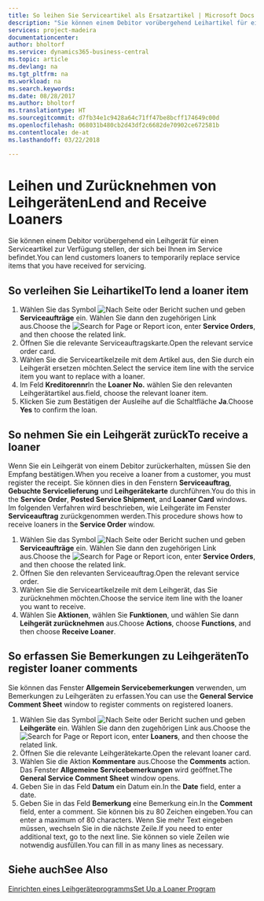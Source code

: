 ```yaml
---
title: So leihen Sie Serviceartikel als Ersatzartikel | Microsoft Docs
description: "Sie können einem Debitor vorübergehend Leihartikel für einen Serviceartikel zur Verfügung stellen, der sich bei Ihnen im Service befindet."
services: project-madeira
documentationcenter: 
author: bholtorf
ms.service: dynamics365-business-central
ms.topic: article
ms.devlang: na
ms.tgt_pltfrm: na
ms.workload: na
ms.search.keywords: 
ms.date: 08/28/2017
ms.author: bholtorf
ms.translationtype: HT
ms.sourcegitcommit: d7fb34e1c9428a64c71ff47be8bcff174649c00d
ms.openlocfilehash: 068031b480cb2d43df2c6682de70902ce672581b
ms.contentlocale: de-at
ms.lasthandoff: 03/22/2018

---
```

# <a name="lend-and-receive-loaners"></a><span data-ttu-id="8a7f0-103">Leihen und Zurücknehmen von Leihgeräten</span><span class="sxs-lookup"><span data-stu-id="8a7f0-103">Lend and Receive Loaners</span></span>
<span data-ttu-id="8a7f0-104">Sie können einem Debitor vorübergehend ein Leihgerät für einen Serviceartikel zur Verfügung stellen, der sich bei Ihnen im Service befindet.</span><span class="sxs-lookup"><span data-stu-id="8a7f0-104">You can lend customers loaners to temporarily replace service items that you have received for servicing.</span></span>  
  
## <a name="to-lend-a-loaner-item"></a><span data-ttu-id="8a7f0-105">So verleihen Sie Leihartikel</span><span class="sxs-lookup"><span data-stu-id="8a7f0-105">To lend a loaner item</span></span>    
1. <span data-ttu-id="8a7f0-106">Wählen Sie das Symbol ![Nach Seite oder Bericht suchen](media/ui-search/search_small.png "Nach Seite oder Bericht suchen") und geben **Serviceaufträge** ein. Wählen Sie dann den zugehörigen Link aus.</span><span class="sxs-lookup"><span data-stu-id="8a7f0-106">Choose the ![Search for Page or Report](media/ui-search/search_small.png "Search for Page or Report icon") icon, enter **Service Orders**, and then choose the related link.</span></span>  
2. <span data-ttu-id="8a7f0-107">Öffnen Sie die relevante Serviceauftragskarte.</span><span class="sxs-lookup"><span data-stu-id="8a7f0-107">Open the relevant service order card.</span></span>  
3. <span data-ttu-id="8a7f0-108">Wählen Sie die Serviceartikelzeile mit dem Artikel aus, den Sie durch ein Leihgerät ersetzen möchten.</span><span class="sxs-lookup"><span data-stu-id="8a7f0-108">Select the service item line with the service item you want to replace with a loaner.</span></span>  
4. <span data-ttu-id="8a7f0-109">Im Feld **Kreditorennr**</span><span class="sxs-lookup"><span data-stu-id="8a7f0-109">In the **Loaner No.**</span></span> <span data-ttu-id="8a7f0-110">wählen Sie den relevanten Leihgerätartikel aus.</span><span class="sxs-lookup"><span data-stu-id="8a7f0-110">field, choose the relevant loaner item.</span></span>  
5. <span data-ttu-id="8a7f0-111">Klicken Sie zum Bestätigen der Ausleihe auf die Schaltfläche **Ja**.</span><span class="sxs-lookup"><span data-stu-id="8a7f0-111">Choose **Yes** to confirm the loan.</span></span>  

## <a name="to-receive-a-loaner"></a><span data-ttu-id="8a7f0-112">So nehmen Sie ein Leihgerät zurück</span><span class="sxs-lookup"><span data-stu-id="8a7f0-112">To receive a loaner</span></span>  
<span data-ttu-id="8a7f0-113">Wenn Sie ein Leihgerät von einem Debitor zurückerhalten, müssen Sie den Empfang bestätigen.</span><span class="sxs-lookup"><span data-stu-id="8a7f0-113">When you receive a loaner from a customer, you must register the receipt.</span></span> <span data-ttu-id="8a7f0-114">Sie können dies in den Fenstern **Serviceauftrag**, **Gebuchte Servicelieferung** und **Leihgerätekarte** durchführen.</span><span class="sxs-lookup"><span data-stu-id="8a7f0-114">You do this in the **Service Order**, **Posted Service Shipment**, and **Loaner Card** windows.</span></span> <span data-ttu-id="8a7f0-115">Im folgenden Verfahren wird beschrieben, wie Leihgeräte im Fenster **Serviceauftrag** zurückgenommen werden.</span><span class="sxs-lookup"><span data-stu-id="8a7f0-115">This procedure shows how to receive loaners in the **Service Order** window.</span></span>  
  
1. <span data-ttu-id="8a7f0-116">Wählen Sie das Symbol ![Nach Seite oder Bericht suchen](media/ui-search/search_small.png "Nach Seite oder Bericht suchen") und geben **Serviceaufträge** ein. Wählen Sie dann den zugehörigen Link aus.</span><span class="sxs-lookup"><span data-stu-id="8a7f0-116">Choose the ![Search for Page or Report](media/ui-search/search_small.png "Search for Page or Report icon") icon, enter **Service Orders**, and then choose the related link.</span></span>  
2. <span data-ttu-id="8a7f0-117">Öffnen Sie den relevanten Serviceauftrag.</span><span class="sxs-lookup"><span data-stu-id="8a7f0-117">Open the relevant service order.</span></span>  
3. <span data-ttu-id="8a7f0-118">Wählen Sie die Serviceartikelzeile mit dem Leihgerät, das Sie zurücknehmen möchten.</span><span class="sxs-lookup"><span data-stu-id="8a7f0-118">Choose the service item line with the loaner you want to receive.</span></span>  
4. <span data-ttu-id="8a7f0-119">Wählen Sie **Aktionen**, wählen Sie **Funktionen**, und wählen Sie dann **Leihgerät zurücknehmen** aus.</span><span class="sxs-lookup"><span data-stu-id="8a7f0-119">Choose **Actions**, choose **Functions**, and then choose **Receive Loaner**.</span></span>  

## <a name="to-register-loaner-comments"></a><span data-ttu-id="8a7f0-120">So erfassen Sie Bemerkungen zu Leihgeräten</span><span class="sxs-lookup"><span data-stu-id="8a7f0-120">To register loaner comments</span></span>  
<span data-ttu-id="8a7f0-121">Sie können das Fenster **Allgemein Servicebemerkungen** verwenden, um Bemerkungen zu Leihgeräten zu erfassen.</span><span class="sxs-lookup"><span data-stu-id="8a7f0-121">You can use the **General Service Comment Sheet** window to register comments on registered loaners.</span></span>  
  
1. <span data-ttu-id="8a7f0-122">Wählen Sie das Symbol ![Nach Seite oder Bericht suchen](media/ui-search/search_small.png "Nach Seite oder Bericht suchen") und geben **Leihgeräte** ein. Wählen Sie dann den zugehörigen Link aus.</span><span class="sxs-lookup"><span data-stu-id="8a7f0-122">Choose the ![Search for Page or Report](media/ui-search/search_small.png "Search for Page or Report icon") icon, enter **Loaners**, and then choose the related link.</span></span>  
2. <span data-ttu-id="8a7f0-123">Öffnen Sie die relevante Leihgerätekarte.</span><span class="sxs-lookup"><span data-stu-id="8a7f0-123">Open the relevant loaner card.</span></span>  
3. <span data-ttu-id="8a7f0-124">Wählen Sie die Aktion **Kommentare** aus.</span><span class="sxs-lookup"><span data-stu-id="8a7f0-124">Choose the **Comments** action.</span></span> <span data-ttu-id="8a7f0-125">Das Fenster **Allgemeine Servicebemerkungen** wird geöffnet.</span><span class="sxs-lookup"><span data-stu-id="8a7f0-125">The **General Service Comment Sheet** window opens.</span></span>  
4. <span data-ttu-id="8a7f0-126">Geben Sie in das Feld **Datum** ein Datum ein.</span><span class="sxs-lookup"><span data-stu-id="8a7f0-126">In the **Date** field, enter a date.</span></span>  
5. <span data-ttu-id="8a7f0-127">Geben Sie in das Feld **Bemerkung** eine Bemerkung ein.</span><span class="sxs-lookup"><span data-stu-id="8a7f0-127">In the **Comment** field, enter a comment.</span></span> <span data-ttu-id="8a7f0-128">Sie können bis zu 80 Zeichen eingeben.</span><span class="sxs-lookup"><span data-stu-id="8a7f0-128">You can enter a maximum of 80 characters.</span></span> <span data-ttu-id="8a7f0-129">Wenn Sie mehr Text eingeben müssen, wechseln Sie in die nächste Zeile.</span><span class="sxs-lookup"><span data-stu-id="8a7f0-129">If you need to enter additional text, go to the next line.</span></span> <span data-ttu-id="8a7f0-130">Sie können so viele Zeilen wie notwendig ausfüllen.</span><span class="sxs-lookup"><span data-stu-id="8a7f0-130">You can fill in as many lines as necessary.</span></span>  
  
## <a name="see-also"></a><span data-ttu-id="8a7f0-131">Siehe auch</span><span class="sxs-lookup"><span data-stu-id="8a7f0-131">See Also</span></span>  
[<span data-ttu-id="8a7f0-132">Einrichten eines Leihgeräteprogramms</span><span class="sxs-lookup"><span data-stu-id="8a7f0-132">Set Up a Loaner Program</span></span>](service-how-setup-loaner-program.md)   

